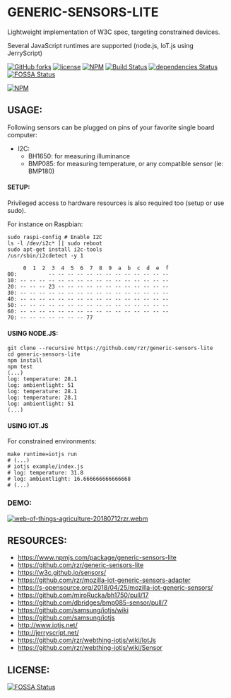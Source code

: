# GENERIC-SENSORS-LITE #

Lightweight implementation of W3C spec, targeting constrained devices.

Several JavaScript runtimes are supported (node.js, IoT.js using JerryScript)

[![GitHub forks](https://img.shields.io/github/forks/rzr/generic-sensors-lite.svg?style=social&label=Fork&maxAge=2592000)](https://GitHub.com/rzr/generic-sensors-lite/network/)
[![license](https://img.shields.io/badge/license-Apache-2.0.svg)](LICENSE)
[![NPM](https://img.shields.io/npm/v/generic-sensors-lite.svg)](https://www.npmjs.com/package/generic-sensors-lite)
[![Build Status](https://api.travis-ci.org/rzr/generic-sensors-lite.svg?branch=master)](https://travis-ci.org/rzr/generic-sensors-lite)
[![dependencies Status](https://david-dm.org/rzr/generic-sensors-lite/status.svg)](https://david-dm.org/rzr/generic-sensors-lite)
[![FOSSA Status](https://app.fossa.io/api/projects/git%2Bgithub.com%2Frzr%2Fgeneric-sensors-lite.svg?type=shield)](https://app.fossa.io/projects/git%2Bgithub.com%2Frzr%2Fgeneric-sensors-lite?ref=badge_shield)

[![NPM](https://nodei.co/npm/generic-sensors-lite.png)](https://npmjs.org/package/generic-sensors-lite)


## USAGE: ##

Following sensors can be plugged on pins of your favorite single board computer:

* I2C:
  * BH1650: for measuring illuminance
  * BMP085: for measuring temperature, or any compatible sensor (ie: BMP180)


#### SETUP: ####

Privileged access to hardware resources is also required too (setup or use sudo).

For instance on Raspbian:

``` 
sudo raspi-config # Enable I2C
ls -l /dev/i2c* || sudo reboot
sudo apt-get install i2c-tools
/usr/sbin/i2cdetect -y 1

     0  1  2  3  4  5  6  7  8  9  a  b  c  d  e  f
00:          -- -- -- -- -- -- -- -- -- -- -- -- -- 
10: -- -- -- -- -- -- -- -- -- -- -- -- -- -- -- -- 
20: -- -- -- 23 -- -- -- -- -- -- -- -- -- -- -- -- 
30: -- -- -- -- -- -- -- -- -- -- -- -- -- -- -- -- 
40: -- -- -- -- -- -- -- -- -- -- -- -- -- -- -- -- 
50: -- -- -- -- -- -- -- -- -- -- -- -- -- -- -- -- 
60: -- -- -- -- -- -- -- -- -- -- -- -- -- -- -- -- 
70: -- -- -- -- -- -- -- 77
```

#### USING NODE.JS: ####

```
git clone --recursive https://github.com/rzr/generic-sensors-lite
cd generic-sensors-lite
npm install
npm test
(...)
log: temperature: 28.1
log: ambientlight: 51
log: temperature: 28.1
log: temperature: 28.1
log: ambientlight: 51
(...)

```


#### USING IOT.JS ####

For constrained environments:


```
make runtime=iotjs run
# (...)
# iotjs example/index.js 
# log: temperature: 31.8
# log: ambientlight: 16.666666666666668
# (...)
```


### DEMO: ###

[![web-of-things-agriculture-20180712rzr.webm](https://media.giphy.com/media/tKyrtKMc77iV9QUCrP/giphy.gif)](https://player.vimeo.com/video/279677314#web-of-things-agriculture-20180712rzr.webm "Video Demo")


## RESOURCES: ##

* https://www.npmjs.com/package/generic-sensors-lite
* https://github.com/rzr/generic-sensors-lite
* https://w3c.github.io/sensors/
* https://github.com/rzr/mozilla-iot-generic-sensors-adapter
* https://s-opensource.org/2018/04/25/mozilla-iot-generic-sensors/
* https://github.com/miroRucka/bh1750/pull/17
* https://github.com/dbridges/bmp085-sensor/pull/7
* https://github.com/samsung/iotjs/wiki
* https://github.com/samsung/iotjs
* http://www.iotjs.net/
* http://jerryscript.net/
* https://github.com/rzr/webthing-iotjs/wiki/IotJs
* https://github.com/rzr/webthing-iotjs/wiki/Sensor


## LICENSE: ##

[![FOSSA Status](https://app.fossa.io/api/projects/git%2Bgithub.com%2Frzr%2Fgeneric-sensors-lite.svg?type=large)](https://app.fossa.io/projects/git%2Bgithub.com%2Frzr%2Fgeneric-sensors-lite?ref=badge_large)
